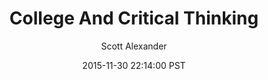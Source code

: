 ---
layout: podcast
title: "College And Critical Thinking"
author: Scott Alexander
description: https://slatestarcodex.com/2015/11/30/college-and-critical-thinking/
date: 2015-11-30 22:14:00 PST
length: 171185
duration: 43
guid: college-and-critical-thinking
---